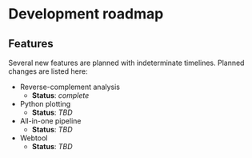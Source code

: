 # Development roadmap
## Features
Several new features are planned with indeterminate timelines. Planned changes are listed here:
* Reverse-complement analysis
  * **Status**: _complete_
* Python plotting
  * **Status**: _TBD_
* All-in-one pipeline
  * **Status**: _TBD_
* Webtool
  * **Status**: _TBD_